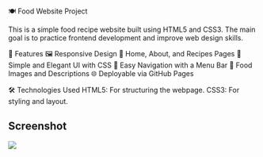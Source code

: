 🍽️ Food Website Project

This is a simple food recipe website built using HTML5 and CSS3. The main goal is to practice frontend development and improve web design skills.


🚀 Features
🖼️ Responsive Design
🍔 Home, About, and Recipes Pages
🎨 Simple and Elegant UI with CSS
🔗 Easy Navigation with a Menu Bar
📸 Food Images and Descriptions
🌐 Deployable via GitHub Pages


🛠️ Technologies Used
HTML5: For structuring the webpage.
CSS3: For styling and layout.

<h2>Screenshot</h2>

![](ekran.gif)
